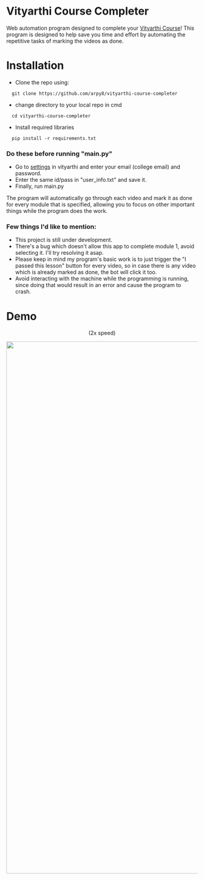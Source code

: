 # Vityarthi Course Completer
Web automation program designed to complete your [Vityarthi Course](https://vityarthi.com/classes?sort=newest)! This program is designed to help save you time and effort by automating the repetitive tasks of marking the videos as done.

# Installation
- Clone the repo using:  
```
  git clone https://github.com/arpy8/vityarthi-course-completer
```

- change directory to your local repo in cmd
```
  cd vityarthi-course-completer
```

- Install required libraries
```
  pip install -r requirements.txt
```


### Do these before running "main.py"
  - Go to [settings](https://vityarthi.com/panel/setting) in vityarthi and enter your email (college email) and password.
  - Enter the same id/pass in "user_info.txt" and save it. 
  - Finally, run main.py

The program will automatically go through each video and mark it as done for every module that is specified, allowing you to focus on other important things while the program does the work. 

### Few things I'd like to mention:
- This project is still under development.
- There's a bug which doesn't allow this app to complete module 1, avoid selecting it. I'll try resolving it asap.
- Please keep in mind my program's basic work is to just trigger the "I passed this lesson" button for every video, so in case there is any video which is already marked as done, the bot will click it too.
- Avoid interacting with the machine while the programming is running, since doing that would result in an error and cause the program to crash.

# Demo
<p style="text-align:center;">(2x speed)</p>
<img src="assets/demo.gif" width="1400">



